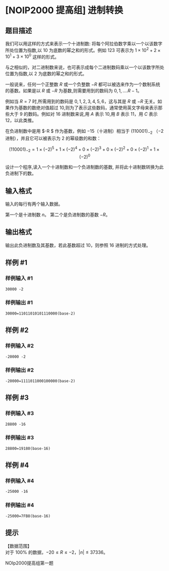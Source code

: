 # [NOIP2000 提高组] 进制转换

## 题目描述

我们可以用这样的方式来表示一个十进制数: 将每个阿拉伯数字乘以一个以该数字所处位置为指数,以 $10$ 为底数的幂之和的形式。例如 $123$ 可表示为 $1 \times 10^2+2\times 10^1+3\times 10^0$ 这样的形式。

与之相似的，对二进制数来说，也可表示成每个二进制数码乘以一个以该数字所处位置为指数,以 $2$ 为底数的幂之和的形式。  

一般说来，任何一个正整数 $R$ 或一个负整数 $-R$ 都可以被选来作为一个数制系统的基数。如果是以 $R$ 或 $-R$ 为基数,则需要用到的数码为 $0,1,....R-1$。  

例如当 $R=7$ 时,所需用到的数码是 $0,1,2,3,4,5,6$，这与其是 $R$ 或 $-R$ 无关。如果作为基数的数绝对值超过 $10$,则为了表示这些数码，通常使用英文字母来表示那些大于 $9$ 的数码。例如对 $16$ 进制数来说,用 $A$ 表示 $10$,用 $B$ 表示 $11$，用 $C$ 表示 $12$，以此类推。

在负进制数中是用 $-R $ 作为基数，例如 $-15$（十进制）相当于 $(110001)_{-2}$ （$-2$进制），并且它可以被表示为 $2$ 的幂级数的和数：

$$(110001)_{-2}=1\times (-2)^5+1\times (-2)^4+0\times (-2)^3+0\times (-2)^2+0\times (-2)^1 +1\times (-2)^0$$

设计一个程序,读入一个十进制数和一个负进制数的基数, 并将此十进制数转换为此负进制下的数。


## 输入格式

输入的每行有两个输入数据。

第一个是十进制数 $n$。
第二个是负进制数的基数 $-R$。


## 输出格式

输出此负进制数及其基数，若此基数超过 $10$，则参照 $16$ 进制的方式处理。

## 样例 #1

### 样例输入 #1
```
30000 -2
```

### 样例输出 #1

```
30000=11011010101110000(base-2)
```

## 样例 #2

### 样例输入 #2
```
-20000 -2
```

### 样例输出 #2

```
-20000=1111011000100000(base-2)
```

## 样例 #3

### 样例输入 #3
```
28800 -16
```

### 样例输出 #3

```
28800=19180(base-16)
```

## 样例 #4

### 样例输入 #4
```
-25000 -16
```

### 样例输出 #4

```
-25000=7FB8(base-16)
```

## 提示

【数据范围】  
对于 $100\%$ 的数据，$-20 \le R \le -2$，$|n| \le 37336$。

NOIp2000提高组第一题

